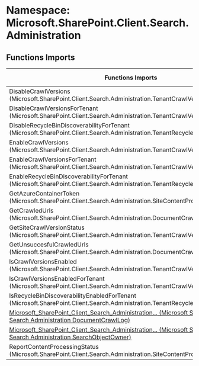 # Namespace: Microsoft.SharePoint.Client.Search.Administration

## Functions Imports

Functions Imports | SPO | SP 2019 | SP 2016 | SP 2013
----------|:---:|:-------:|:-------:|:-------:
DisableCrawlVersions (Microsoft.SharePoint.Client.Search.Administration.TenantCrawlVersionsInfoProvider) | ✅ | ❌ | ❌ | ❌
DisableCrawlVersionsForTenant (Microsoft.SharePoint.Client.Search.Administration.TenantCrawlVersionsInfoProvider) | ✅ | ❌ | ❌ | ❌
DisableRecycleBinDiscoverabilityForTenant (Microsoft.SharePoint.Client.Search.Administration.TenantRecycleBinInfoProvider) | ✅ | ❌ | ❌ | ❌
EnableCrawlVersions (Microsoft.SharePoint.Client.Search.Administration.TenantCrawlVersionsInfoProvider) | ✅ | ❌ | ❌ | ❌
EnableCrawlVersionsForTenant (Microsoft.SharePoint.Client.Search.Administration.TenantCrawlVersionsInfoProvider) | ✅ | ❌ | ❌ | ❌
EnableRecycleBinDiscoverabilityForTenant (Microsoft.SharePoint.Client.Search.Administration.TenantRecycleBinInfoProvider) | ✅ | ❌ | ❌ | ❌
GetAzureContainerToken (Microsoft.SharePoint.Client.Search.Administration.SiteContentProcessingInfoProvider) | ✅ | ❌ | ❌ | ❌
GetCrawledUrls (Microsoft.SharePoint.Client.Search.Administration.DocumentCrawlLog) | ✅ | ✅ | ✅ | ✅
GetSiteCrawlVersionStatus (Microsoft.SharePoint.Client.Search.Administration.TenantCrawlVersionsInfoProvider) | ✅ | ❌ | ❌ | ❌
GetUnsuccesfulCrawledUrls (Microsoft.SharePoint.Client.Search.Administration.DocumentCrawlLog) | ✅ | ❌ | ❌ | ❌
IsCrawlVersionsEnabled (Microsoft.SharePoint.Client.Search.Administration.TenantCrawlVersionsInfoProvider) | ✅ | ❌ | ❌ | ❌
IsCrawlVersionsEnabledForTenant (Microsoft.SharePoint.Client.Search.Administration.TenantCrawlVersionsInfoProvider) | ✅ | ❌ | ❌ | ❌
IsRecycleBinDiscoverabilityEnabledForTenant (Microsoft.SharePoint.Client.Search.Administration.TenantRecycleBinInfoProvider) | ✅ | ❌ | ❌ | ❌
[<span title="Microsoft_SharePoint_Client_Search_Administration_DocumentCrawlLog">Microsoft_SharePoint_Client_Search_Administration...</span> (Microsoft SharePoint Client Search Administration DocumentCrawlLog)](./Functions/Microsoft_SharePoint_Client_Search_Administration_DocumentCrawlLog.md) | ❌ | ❌ | ❌ | ✅
[<span title="Microsoft_SharePoint_Client_Search_Administration_SearchObjectOwner">Microsoft_SharePoint_Client_Search_Administration...</span> (Microsoft SharePoint Client Search Administration SearchObjectOwner)](./Functions/Microsoft_SharePoint_Client_Search_Administration_SearchObjectOwner.md) | ❌ | ❌ | ❌ | ✅
ReportContentProcessingStatus (Microsoft.SharePoint.Client.Search.Administration.SiteContentProcessingInfoProvider) | ✅ | ❌ | ❌ | ❌
